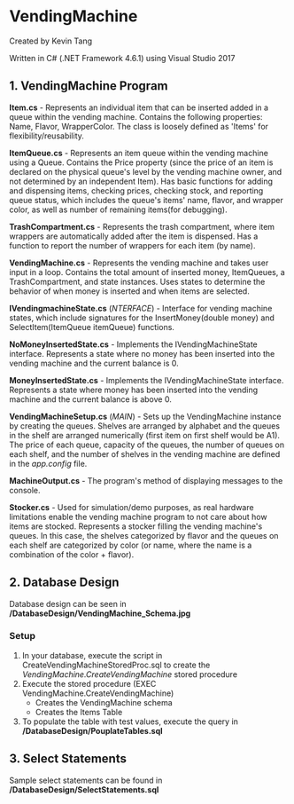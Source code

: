 # VendingMachine
Created by Kevin Tang

Written in C# (.NET Framework 4.6.1) using Visual Studio 2017

## 1. VendingMachine Program

**Item.cs** - Represents an individual item that can be inserted added in a queue within the vending machine. Contains the following properties: Name, Flavor, WrapperColor. The class is loosely defined as 'Items' for flexibility/reusability.

**ItemQueue.cs** - Represents an item queue within the vending machine using a Queue<Item>. Contains the Price property (since the price of an item is declared on the physical queue's level by the vending machine owner, and not determined by an independent Item). Has basic functions for adding and dispensing items, checking prices, checking stock, and reporting queue status, which includes the  queue's items' name, flavor, and wrapper color, as well as number of remaining items(for debugging).

**TrashCompartment.cs** - Represents the trash compartment, where item wrappers are automatically added after the item is dispensed. Has a function to report the number of wrappers for each item (by name).

**VendingMachine.cs** - Represents the vending machine and takes user input in a loop. Contains the total amount of inserted money, ItemQueues, a TrashCompartment, and state instances. Uses states to determine the behavior of when money is inserted and when items are selected. 

**IVendingmachineState.cs** (*NTERFACE*) - Interface for vending machine states, which include signatures for the InsertMoney(double money) and SelectItem(ItemQueue itemQueue) functions.

**NoMoneyInsertedState.cs** - Implements the IVendingMachineState interface. Represents a state where no money has been inserted into the vending machine and the current balance is 0.

**MoneyInsertedState.cs** - Implements the IVendingMachineState interface. Represents a state where money has been inserted into the vending machine and the current balance is above 0.

**VendingMachineSetup.cs** (*MAIN*) - Sets up the VendingMachine instance by creating the queues. Shelves are arranged by alphabet and the queues in the shelf are arranged numerically (first item on first shelf would be A1). The price of each queue, capacity of the queues, the number of queues on each shelf, and the number of shelves in the vending machine are defined in the *app.config* file.

**MachineOutput.cs** - The program's method of displaying messages to the console.

**Stocker.cs** - Used for simulation/demo purposes, as real hardware limitations enable the vending machine program to not care about how items are stocked. Represents a stocker filling the vending machine's queues. In this case, the shelves categorized by flavor and the queues on each shelf are categorized by color (or name, where the name is a combination of the color + flavor). 


## 2. Database Design

Database design can be seen in **/DatabaseDesign/VendingMachine_Schema.jpg**

### Setup
1. In your database, execute the script in CreateVendingMachineStoredProc.sql to create the *VendingMachine.CreateVendingMachine* stored procedure
2. Execute the stored procedure (EXEC VendingMachine.CreateVendingMachine)
	- Creates the VendingMachine schema
	- Creates the Items Table
3. To populate the table with test values, execute the query in **/DatabaseDesign/PouplateTables.sql**

## 3. Select Statements

Sample select statements can be found in **/DatabaseDesign/SelectStatements.sql**